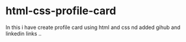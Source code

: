 # html-css-profile-card
In this i have create profile card 
using html and css 
nd added gihub and linkedin links ..
